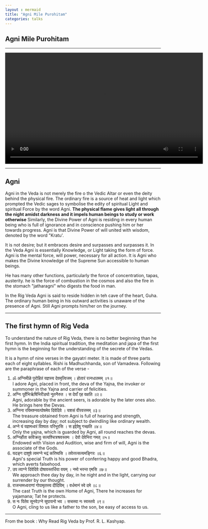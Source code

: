```yaml
---
layout : mermaid
title: "Agni Mile Purohitam"
categories: talks
---
```


## Agni Mile Purohitam


--- 

<video width="640" height="360" controls>
  <source src="/assets/talks/AgnimilePurohitam.mp4" type="video/mp4">
  Your browser does not support the video tag.
</video>

---

## Agni 

Agni in the Veda is not merely the fire o the Vedic Altar or even the deity behind the physical fire. The ordinary fire is a source of heat and light which prompted the Vedic sages to symbolise the edity of spiritual Light and spiritual Force by the word  Agni. 
**The physical flame gives light all through the night amidst darkness and it impels human beings to study or work otherwise**
Similarly, the Divine Power of Agni is residing in every human being who is full of ignorance and in conscience pushing him or her towards progress. 
Agni is that Divine Power of will united with wisdom, denoted by the word "Kratu'. 

It is not desire; but it embraces desire and surpasses and surpasses it. In the Veda Agni is essentially Knowledge, or Light taking the form of force. Agni is the mental force, will power, necessary for all action. It is Agni who makes the Divine knowledge of the Supreme Sun accessible to human beings. 

He has many other functions, particularly the force of concentration, tapas, austerity. he is the force of combustion in the cosmos and also the fire in the stomach "jatharagni" who digests the food in man. 

In the Rig Veda Agni is said to reside hidden in teh cave of the heart, Guha. The ordinary human being in his outward activities is unaware of the presence of Agni. Still Agni prompts him/her on the journey. 

---

## The first hymn of Rig Veda 

To understand the nature of Rig Veda, there is no better beginning than he first hymn. In the India spiritual tradition, the meditation and japa of the first hymn is the beginning for the understanding of the secrete of the Vedas. 

It is a hymn of nine verses in the gayatri meter. It is made of three parts each of eight syllables. Rishi is Madhuchhanda, son of Vamadeva. Following are the paraphrase of each of the verse - 
1. ॐ अग्निमीळे पुरोहितं यज्ञस्य देवमृत्विजम् । होतारं रत्नधातमम् ॥१॥   
   I adore Agni, placed in front, the deva of the Yajna, the invoker or summoner in the Yajna and carrier of felicities. 
2. अग्निः पूर्वेभिर्ऋषिभिरीड्यो नूतनैरुत । स देवाँ एह वक्षति ॥२॥   
   Agni, adorable by the ancient seers, is adorable by the later ones also. He brings here the Devas. 
3. अग्निना रयिमश्नवत्पोषमेव दिवेदिवे । यशसं वीरवत्तमम् ॥३॥    
   The treasure obtained from Agni is full of hearing and strength, increasing day by day; not subject to dwindling like ordinary wealth. 
4. अग्ने यं यज्ञमध्वरं विश्वतः परिभूरसि । स इद्देवेषु गच्छति ॥४॥   
   Only the yajna, which is guarded by Agni, all round reaches the devas. 
5. अग्निर्होता कविक्रतुः सत्यश्चित्रश्रवस्तमः । देवो देवेभिरा गमत् ॥५॥   
   Endowed with Vision and Audition, wise and firm of will, Agni is the associate of the Gods. 
6. यदङ्ग दाशुषे त्वमग्ने भद्रं करिष्यसि । तवेत्तत्सत्यमङ्गिरः ॥६॥    
   Agni's special Truth is his power of conferring happy and good Bhadra, which averts falsehood. 
7. उप त्वाग्ने दिवेदिवे दोषावस्तर्धिया वयम् । नमो भरन्त एमसि ॥७॥   
    We approach thee day by day, in he night and in the light, carrying our surrender by our thought. 
8. राजन्तमध्वराणां गोपामृतस्य दीदिविम् । वर्धमानं स्वे दमे ॥८॥    
   The cast Truth is the own Home of Agni, There he increases for yajamana; Tat he protects. 
9. स नः पितेव सूनवेऽग्ने सूपायनो भव । सचस्वा नः स्वस्तये ॥९॥    
   O Agni, cling to us like a father to the son, be easy of access to us. 

---

From the book : Why Read Rig Veda by Prof. R. L. Kashyap. 